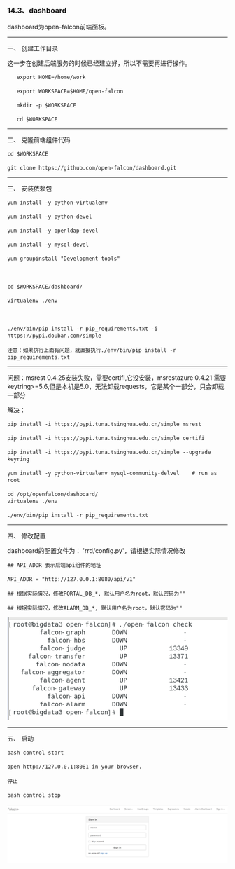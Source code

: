 ### 14.3、dashboard

dashboard为open-falcon前端面板。

***

一、       创建工作目录

这一步在创建后端服务的时候已经建立好，所以不需要再进行操作。

```
   export HOME=/home/work

   export WORKSPACE=$HOME/open-falcon

   mkdir -p $WORKSPACE

   cd $WORKSPACE
```

***

二、       克隆前端组件代码

```
cd $WORKSPACE

git clone https://github.com/open-falcon/dashboard.git
```

***

三、       安装依赖包

```
yum install -y python-virtualenv

yum install -y python-devel

yum install -y openldap-devel

yum install -y mysql-devel

yum groupinstall "Development tools"

 

cd $WORKSPACE/dashboard/

virtualenv ./env

 

./env/bin/pip install -r pip_requirements.txt -i https://pypi.douban.com/simple

注意：如果执行上面有问题，就直接执行./env/bin/pip install -r pip_requirements.txt
```

***

问题：msrest 0.4.25安装失败，需要certifi,它没安装，msrestazure 0.4.21 需要keytring>=5.6,但是本机是5.0，无法卸载requests，它是某个一部分，只会卸载一部分

解决：

```
pip install -i https://pypi.tuna.tsinghua.edu.cn/simple msrest

pip install -i https://pypi.tuna.tsinghua.edu.cn/simple certifi

pip install -i https://pypi.tuna.tsinghua.edu.cn/simple --upgrade keyring

yum install -y python-virtualenv mysql-community-delvel    # run as root

cd /opt/openfalcon/dashboard/
virtualenv ./env

./env/bin/pip install -r pip_requirements.txt
```



***

四、       修改配置

dashboard的配置文件为： 'rrd/config.py'，请根据实际情况修改

```
## API_ADDR 表示后端api组件的地址

API_ADDR = "http://127.0.0.1:8080/api/v1" 

## 根据实际情况，修改PORTAL_DB_*, 默认用户名为root，默认密码为""

## 根据实际情况，修改ALARM_DB_*, 默认用户名为root，默认密码为""
```

![](image/14.2.3.png)

***

五、       启动

```
bash control start

open http://127.0.0.1:8081 in your browser.

停止

bash control stop
```



![](image/14.3.1.png)